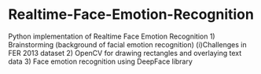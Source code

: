 # Realtime-Face-Emotion-Recognition
Python implementation of Realtime Face Emotion Recognition  1) Brainstorming (background of facial emotion recognition)   (i)Challenges in FER 2013 dataset 2) OpenCV for drawing rectangles and overlaying text data 3) Face emotion recognition using DeepFace library
